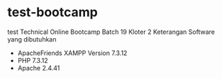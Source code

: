 # test-bootcamp
test Technical Online Bootcamp Batch 19 Kloter 2 
Keterangan Software yang dibutuhkan
- ApacheFriends XAMPP Version 7.3.12
- PHP 7.3.12
- Apache 2.4.41